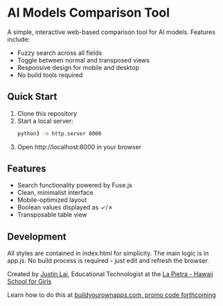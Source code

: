 # AI Models Comparison Tool

A simple, interactive web-based comparison tool for AI models. Features include:
- Fuzzy search across all fields
- Toggle between normal and transposed views
- Responsive design for mobile and desktop
- No build tools required

## Quick Start

1. Clone this repository
2. Start a local server:
   ```bash
   python3 -m http.server 8000
   ```
3. Open http://localhost:8000 in your browser

## Features
- Search functionality powered by Fuse.js
- Clean, minimalist interface
- Mobile-optimized layout
- Boolean values displayed as ✓/✗
- Transposable table view

## Development
All styles are contained in index.html for simplicity. The main logic is in app.js.
No build process is required - just edit and refresh the browser. 

Created by <a href="https://acaiberry.substack.com/">Justin Lai</a>, Educational Technologist at the <a href="http://lapietra.edu"> La Pietra - Hawaii School for Girls</a>

Learn how to do this at <a href="https://www.buildyourownapps.com/">buildyourownapps.com, promo code forthcoming</a>
